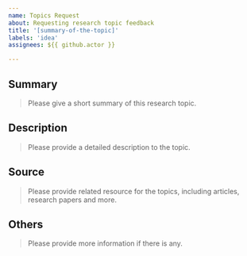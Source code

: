 ```yaml
---
name: Topics Request
about: Requesting research topic feedback
title: '[summary-of-the-topic]'
labels: 'idea'
assignees: ${{ github.actor }}

---
```


## Summary
> Please give a short summary of this research topic.

## Description
> Please provide a detailed description to the topic.

## Source
> Please provide related resource for the topics, including articles, research papers and more.

## Others
> Please provide more information if there is any.